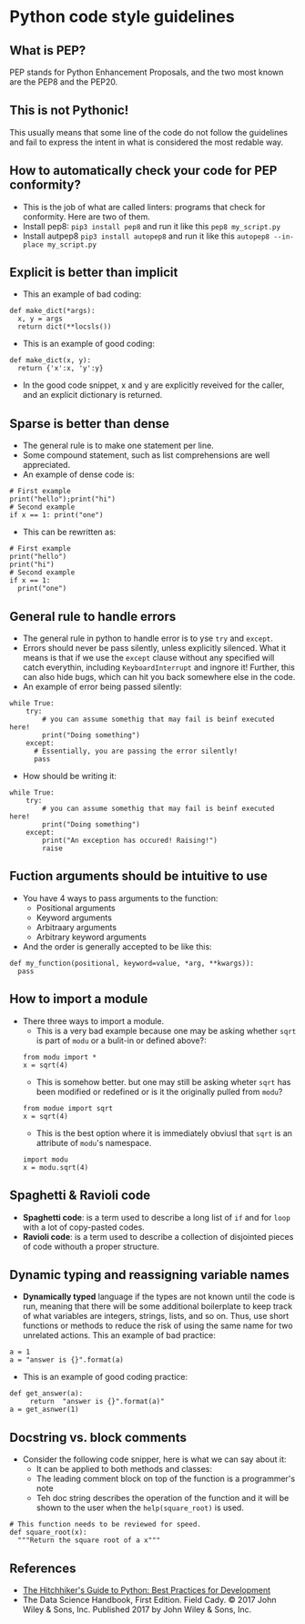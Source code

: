 # Python code style guidelines

## What is PEP?
PEP stands for Python Enhancement Proposals, and the two most known are the PEP8 and the PEP20.

## This is not Pythonic!
This usually means that some line of the code do not follow the guidelines and fail to express the intent in what is considered the most redable way.

## How to automatically check your code for PEP conformity?
- This is the job of what are called linters: programs that check for conformity. Here are two of them.
- Install pep8: `pip3 install pep8` and run it like this `pep8 my_script.py`
- Install autpep8 `pip3 install autopep8` and run it like this `autopep8 --in-place my_script.py`

## Explicit is better than implicit
- This an example of bad coding:
```
def make_dict(*args):
  x, y = args
  return dict(**locsls())
```
- This is an example of good coding:
```
def make_dict(x, y):  
  return {'x':x, 'y':y}
```
- In the good code snippet, x and y are explicitly reveived for the caller, and an explicit dictionary is returned.

## Sparse is better than dense
- The general rule is to make one statement per line.
- Some compound statement, such as list comprehensions are well appreciated.
- An example of dense code is:
```
# First example
print("hello");print("hi")
# Second example
if x == 1: print("one")
```
- This can be rewritten as:
```
# First example
print("hello")
print("hi")
# Second example
if x == 1: 
  print("one")
```

## General rule to handle errors
- The general rule in python to handle error is to yse `try` and `except`.
- Errors should never be pass silently, unless explicitly silenced. What it means is that if we use the `except` clause without any specified will catch everythin, including `KeyboardInterrupt` and ingnore it! Further, this can also hide bugs, which can hit you back somewhere else in the code.
- An example of error being passed silently:
```
while True:
    try:
        # you can assume somethig that may fail is beinf executed here!
        print("Doing something")
    except:
      # Essentially, you are passing the error silently!
      pass
```
- How should be writing it:
```
while True:
    try:
        # you can assume somethig that may fail is beinf executed here!
        print("Doing something")
    except:
        print("An exception has occured! Raising!")
        raise
```

## Fuction arguments should be intuitive to use
- You have 4 ways to pass arguments to the function:
  - Positional arguments
  - Keyword arguments
  - Arbitraary arguments
  - Arbitrary keyword arguments
- And the order is generally accepted to be like this:
```
def my_function(positional, keyword=value, *arg, **kwargs)):
  pass
```

## How to import a module
- There three ways to import a module.
  - This is a very bad example because one may be asking whether `sqrt` is part of `modu` or a bulit-in or defined above?:
  ```
  from modu import *
  x = sqrt(4)
  ```
  - This is somehow better. but one may still be asking wheter `sqrt` has been modified or redefined or is it the originally pulled from `modu`?
  ```
  from modue import sqrt
  x = sqrt(4)
  ```
  - This is the best option where it is immediately obviusl that `sqrt` is an attribute of `modu`'s namespace.
  ```
  import modu
  x = modu.sqrt(4)
  ```
  
 ## Spaghetti & Ravioli code
 - **Spaghetti code**: is a term used to describe a long list of `if` and for `loop` with a lot of copy-pasted codes.
 -  **Ravioli code**: is a term used to describe a collection of disjointed pieces of code withouth a proper structure.

## Dynamic typing and reassigning variable names
- **Dynamically typed** language if the types are not known until the code is run, meaning that there will be some additional boilerplate to keep track of what variables are integers, strings, lists, and so on. Thus, use short functions or methods to reduce the risk of using the same name for two unrelated actions. This an example of bad practice:
```
a = 1
a = "answer is {}".format(a)
```
- This is an example of good coding practice:
```
def get_answer(a):
     return  "answer is {}".format(a)"
a = get_asnwer(1)
```

## Docstring vs. block comments
- Consider the following code snipper, here is what we can say about it:
  - It can be applied to both methods and classes:
  - The leading comment block on top of the function is a programmer's note
  - Teh doc string describes the operation of the function and it will be shown to the user when the `help(square_root)` is used.
```
# This function needs to be reviewed for speed.
def square_root(x):
  """Return the square root of a x"""
```


## References
- [The Hitchhiker's Guide to Python: Best Practices for Development ](https://www.amazon.com/Hitchhikers-Guide-Python-Practices-Development/dp/1491933178/ref=as_li_ss_il?ie=UTF8&linkCode=li2&tag=bookforkind-20&linkId=804806ebdacaf3b56567347f3afbdbca)
- The Data Science Handbook, First Edition. Field Cady. © 2017 John Wiley & Sons, Inc. Published 2017 by John Wiley & Sons, Inc. 
